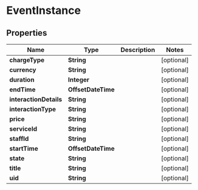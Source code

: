 

# EventInstance


## Properties

Name | Type | Description | Notes
------------ | ------------- | ------------- | -------------
**chargeType** | **String** |  |  [optional]
**currency** | **String** |  |  [optional]
**duration** | **Integer** |  |  [optional]
**endTime** | **OffsetDateTime** |  |  [optional]
**interactionDetails** | **String** |  |  [optional]
**interactionType** | **String** |  |  [optional]
**price** | **String** |  |  [optional]
**serviceId** | **String** |  |  [optional]
**staffId** | **String** |  |  [optional]
**startTime** | **OffsetDateTime** |  |  [optional]
**state** | **String** |  |  [optional]
**title** | **String** |  |  [optional]
**uid** | **String** |  |  [optional]



